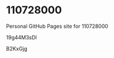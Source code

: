 # 110728000
Personal GitHub Pages site for 110728000






























































19g44M3sDl

B2KxGjg
